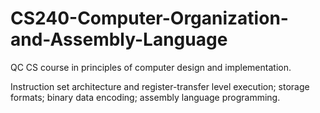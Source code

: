 # CS240-Computer-Organization-and-Assembly-Language
QC CS course in principles of computer design and implementation. 

Instruction set architecture and register-transfer level execution; storage formats; binary data encoding; assembly language programming.
